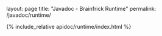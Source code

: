 layout: page
title: "Javadoc - Brainfrick Runtime"
permalink: /javadoc/runtime/

{% include_relative apidoc/runtime/index.html %}
